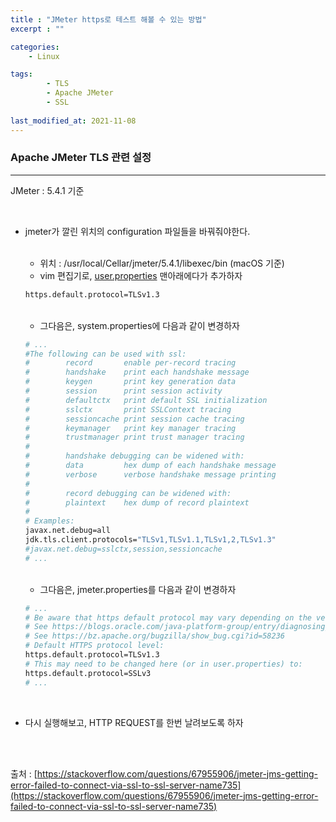 ```yaml
---
title : "JMeter https로 테스트 해볼 수 있는 방법"
excerpt : ""

categories:
    - Linux

tags:
        - TLS
        - Apache JMeter
        - SSL
        
last_modified_at: 2021-11-08
---
```


### Apache JMeter TLS 관련 설정

---

JMeter : 5.4.1 기준

<br/>

- jmeter가 깔린 위치의 configuration 파일들을 바꿔줘야한다.
    
    <br/>
    
    - 위치 : /usr/local/Cellar/jmeter/5.4.1/libexec/bin (macOS 기준)
    - vim 편집기로, [user.properties](http://user.properties) 맨아래에다가 추가하자
    
    ```bash
    https.default.protocol=TLSv1.3
    ```
    
    <br/>

    - 그다음은, system.properties에 다음과 같이 변경하자
    
    ```bash
    # ...
    #The following can be used with ssl:
    #        record       enable per-record tracing
    #        handshake    print each handshake message
    #        keygen       print key generation data
    #        session      print session activity
    #        defaultctx   print default SSL initialization
    #        sslctx       print SSLContext tracing
    #        sessioncache print session cache tracing
    #        keymanager   print key manager tracing
    #        trustmanager print trust manager tracing
    #
    #        handshake debugging can be widened with:
    #        data         hex dump of each handshake message
    #        verbose      verbose handshake message printing
    #
    #        record debugging can be widened with:
    #        plaintext    hex dump of record plaintext
    #
    # Examples:
    javax.net.debug=all
    jdk.tls.client.protocols="TLSv1,TLSv1.1,TLSv1,2,TLSv1.3"
    #javax.net.debug=sslctx,session,sessioncache
    # ...
    ```
    
    <br/>

    - 그다음은, jmeter.properties를 다음과 같이 변경하자
    
    ```bash
    # ...
    # Be aware that https default protocol may vary depending on the version of JVM
    # See https://blogs.oracle.com/java-platform-group/entry/diagnosing_tls_ssl_and_https
    # See https://bz.apache.org/bugzilla/show_bug.cgi?id=58236
    # Default HTTPS protocol level:
    https.default.protocol=TLSv1.3
    # This may need to be changed here (or in user.properties) to:
    https.default.protocol=SSLv3
    # ...
    ```

<br/>

- 다시 실행해보고, HTTP REQUEST를 한번 날려보도록 하자

<br/><br/>

출처 : [https://stackoverflow.com/questions/67955906/jmeter-jms-getting-error-failed-to-connect-via-ssl-to-ssl-server-name735](https://stackoverflow.com/questions/67955906/jmeter-jms-getting-error-failed-to-connect-via-ssl-to-ssl-server-name735)